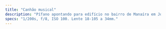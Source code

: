 ```yaml
---
title: "Canhão musical"
description: "Pífano apontando para edifício no bairro de Manaíra em João Pessoa, PB."
specs: "1/200s, f/8, ISO 100. Lente 18-105 a 34mm."
---
```

